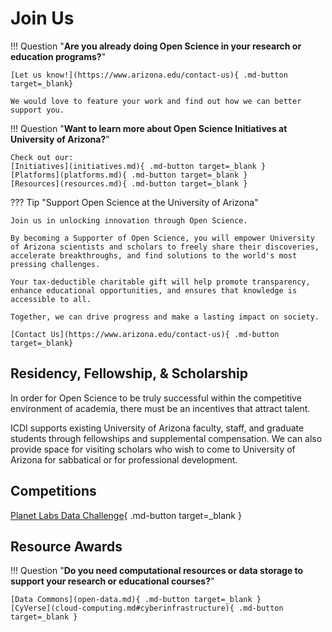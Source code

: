 # Join Us

!!! Question "**Are you already doing Open Science in your research or education programs?**" 
    
    [Let us know!](https://www.arizona.edu/contact-us){ .md-button target=_blank}

    We would love to feature your work and find out how we can better support you.

!!! Question "**Want to learn more about Open Science Initiatives at University of Arizona?**"
    
    Check out our:
    [Initiatives](initiatives.md){ .md-button target=_blank }
    [Platforms](platforms.md){ .md-button target=_blank }
    [Resources](resources.md){ .md-button target=_blank }

??? Tip "Support Open Science at the University of Arizona"

    Join us in unlocking innovation through Open Science.
    
    By becoming a Supporter of Open Science, you will empower University of Arizona scientists and scholars to freely share their discoveries, accelerate breakthroughs, and find solutions to the world's most pressing challenges. 
    
    Your tax-deductible charitable gift will help promote transparency, enhance educational opportunities, and ensures that knowledge is accessible to all. 
    
    Together, we can drive progress and make a lasting impact on society.

    [Contact Us](https://www.arizona.edu/contact-us){ .md-button target=_blank}

## **Residency, Fellowship, & Scholarship**

In order for Open Science to be truly successful within the competitive environment of academia, there must be an incentives that attract talent. 

ICDI supports existing University of Arizona faculty, staff, and graduate students through fellowships and supplemental compensation. We can also provide space for visiting scholars who wish to come to University of Arizona for sabbatical or for professional development.

## **Competitions**

[Planet Labs Data Challenge](open-data.md#open-data-licenses){ .md-button target=_blank }


## **Resource Awards**

!!! Question "**Do you need computational resources or data storage to support your research or educational courses?**"

    [Data Commons](open-data.md){ .md-button target=_blank }
    [CyVerse](cloud-computing.md#cyberinfrastructure){ .md-button target=_blank }


